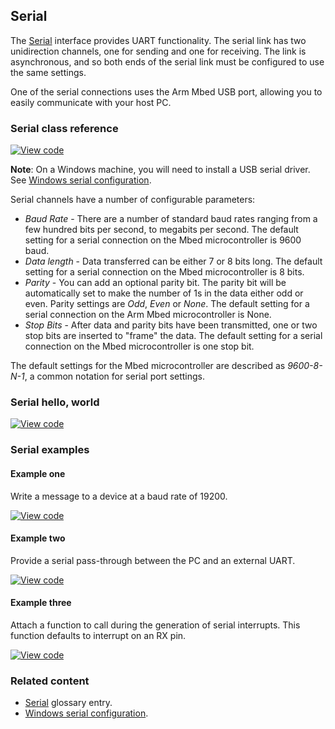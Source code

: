 ## Serial

The [Serial](/docs/v5.8/introduction/glossary.html) interface provides UART functionality. The serial link has two unidirection channels, one for sending and one for receiving. The link is asynchronous, and so both ends of the serial link must be configured to use the same settings.

One of the serial connections uses the Arm Mbed USB port, allowing you to easily communicate with your host PC.

### Serial class reference

[![View code](https://www.mbed.com/embed/?type=library)](http://os-doc-builder.test.mbed.com/docs/v5.8/mbed-os-api-doxy/classmbed_1_1_serial.html)

<span class="notes">**Note**: On a Windows machine, you will need to install a USB serial driver. See [Windows serial configuration](/docs/v5.8/tutorials/windows-serial-driver.html).</span>

Serial channels have a number of configurable parameters:

  - _Baud Rate_ - There are a number of standard baud rates ranging from a few hundred bits per second, to megabits per second. The default setting for a serial connection on the Mbed microcontroller is 9600 baud.
  - _Data length_ - Data transferred can be either 7 or 8 bits long. The default setting for a serial connection on the Mbed microcontroller is 8 bits.
  - _Parity_ - You can add an optional parity bit. The parity bit will be automatically set to make the number of 1s in the data either odd or even. Parity settings are *Odd*, *Even* or *None*. The default setting for a serial connection on the Arm Mbed microcontroller is None.
  - _Stop Bits_ - After data and parity bits have been transmitted, one or two stop bits are inserted to "frame" the data. The default setting for a serial connection on the Mbed microcontroller is one stop bit.

The default settings for the Mbed microcontroller are described as _9600-8-N-1_, a  common notation for serial port settings.

### Serial hello, world

[![View code](https://www.mbed.com/embed/?url=https://os.mbed.com/teams/mbed_example/code/Serial_HelloWorld/)](https://os.mbed.com/teams/mbed_example/code/Serial_HelloWorld/file/e540d7769e69/main.cpp)

### Serial examples

#### Example one

Write a message to a device at a baud rate of 19200.

[![View code](https://www.mbed.com/embed/?url=https://os.mbed.com/teams/mbed_example/code/Serial_ex_1/)](https://os.mbed.com/teams/mbed_example/code/Serial_ex_1/file/7376f17bb36e/main.cpp)

#### Example two

Provide a serial pass-through between the PC and an external UART.

[![View code](https://www.mbed.com/embed/?url=https://os.mbed.com/teams/mbed_example/code/Serial_ex_2/)](https://os.mbed.com/teams/mbed_example/code/Serial_ex_2/file/8d318218bac1/main.cpp)

#### Example three

Attach a function to call during the generation of serial interrupts. This function defaults to interrupt on an RX pin.

[![View code](https://www.mbed.com/embed/?url=https://os.mbed.com/teams/mbed_example/code/Serial_ex_3/)](https://os.mbed.com/teams/mbed_example/code/Serial_ex_3/file/4ab47f33a1ae/main.cpp)

### Related content

- [Serial](/docs/v5.8/introduction/glossary.html) glossary entry.
- [Windows serial configuration](/docs/v5.8/tutorials/windows-serial-driver.html).
